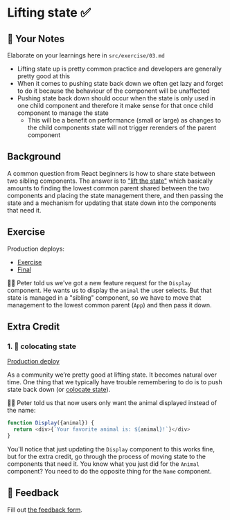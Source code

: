 # Lifting state ✅

## 📝 Your Notes

Elaborate on your learnings here in `src/exercise/03.md`

- Lifting state up is pretty common practice and developers are generally pretty good at this
- When it comes to pushing state back down we often get lazy and forget to do it because the behaviour of the component will be unaffected
- Pushing state back down should occur when the state is only used in one child component and therefore it make sense for that once child component to manage the state
  - This will be a benefit on performance (small or large) as changes to the child components state will not trigger rerenders of the parent component

## Background

A common question from React beginners is how to share state between two sibling
components. The answer is to
["lift the state"](https://react.dev/learn/sharing-state-between-components)
which basically amounts to finding the lowest common parent shared between the
two components and placing the state management there, and then passing the
state and a mechanism for updating that state down into the components that need
it.

## Exercise

Production deploys:

- [Exercise](https://react-hooks.netlify.app/isolated/exercise/03.js)
- [Final](https://react-hooks.netlify.app/isolated/final/03.js)

👨‍💼 Peter told us we've got a new feature request for the `Display` component. He
wants us to display the `animal` the user selects. But that state is managed in
a "sibling" component, so we have to move that management to the lowest common
parent (`App`) and then pass it down.

## Extra Credit

### 1. 💯 colocating state

[Production deploy](https://react-hooks.netlify.app/isolated/final/03.extra-1.js)

As a community we’re pretty good at lifting state. It becomes natural over time.
One thing that we typically have trouble remembering to do is to push state back
down (or
[colocate state](https://kentcdodds.com/blog/state-colocation-will-make-your-react-app-faster)).

👨‍💼 Peter told us that now users only want the animal displayed instead of the
name:

```javascript
function Display({animal}) {
  return <div>{`Your favorite animal is: ${animal}!`}</div>
}
```

You'll notice that just updating the `Display` component to this works fine, but
for the extra credit, go through the process of moving state to the components
that need it. You know what you just did for the `Animal` component? You need to
do the opposite thing for the `Name` component.

## 🦉 Feedback

Fill out
[the feedback form](https://ws.kcd.im/?ws=React%20Hooks%20%F0%9F%8E%A3&e=03%3A%20Lifting%20state&em=).
